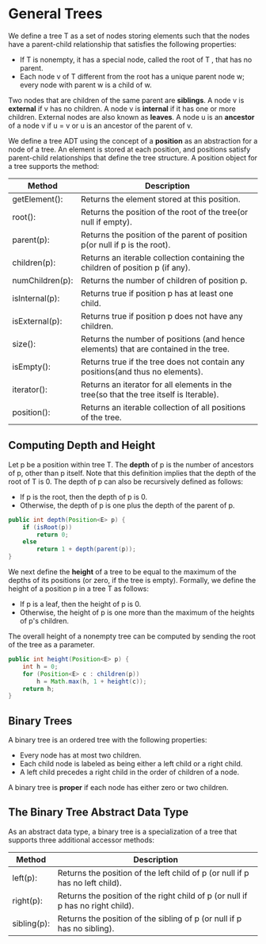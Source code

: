 # General Trees

We define a tree T as a set of nodes storing elements such that the nodes have a parent-child relationship that satisfies the following properties:  
* If T is nonempty, it has a special node, called the root of T , that has no parent.
* Each node v of T different from the root has a unique parent node w; every node with parent w is a child of w.

Two nodes that are children of the same parent are __siblings__. A node v is __external__ if v has no children. A node v is __internal__ if it has one or more children. External nodes are also known as __leaves__. A node u is an __ancestor__ of a node v if u = v or u is an ancestor of the parent of v.  

We define a tree ADT using the concept of a __position__ as an abstraction for a node of a tree. An element is stored at each position, and positions satisfy parent-child relationships that define the tree structure. A position object for a tree supports the method:


| Method          | Description                                                                            |
|-----------------|----------------------------------------------------------------------------------------|
| getElement():   | Returns the element stored at this position.                                           |
| root():         | Returns the position of the root of the tree(or null if empty).                        |
| parent(p):      | Returns the position of the parent of position p(or null if p is the root).            |
| children(p):    | Returns an iterable collection containing the children of position p (if any).         |
| numChildren(p): | Returns the number of children of position p.                                          |
| isInternal(p):  | Returns true if position p has at least one child.                                     |
| isExternal(p):  | Returns true if position p does not have any children.                                 |
| size():         | Returns the number of positions (and hence elements) that are contained in the tree.   |
| isEmpty():      | Returns true if the tree does not contain any positions(and thus no elements).         |
| iterator():     | Returns an iterator for all elements in the tree(so that the tree itself is Iterable). |
| position():     | Returns an iterable collection of all positions of the tree.                           |


## Computing Depth and Height
Let p be a position within tree T. The __depth__ of p is the number of ancestors of p, other than p itself. Note that this definition implies that the depth of the root of T is 0. The depth of p can also be recursively defined as follows: 

* If p is the root, then the depth of p is 0.
* Otherwise, the depth of p is one plus the depth of the parent of p.

```JAVA
public int depth(Position<E> p) {
	if (isRoot(p))
		return 0;
	else
		return 1 + depth(parent(p));
}
```

We next define the __height__ of a tree to be equal to the maximum of the depths of its positions (or zero, if the tree is empty). Formally, we define the height of a position p in a tree T as follows:
* If p is a leaf, then the height of p is 0.
* Otherwise, the height of p is one more than the maximum of the heights of p's children.

The overall height of a nonempty tree can be computed by sending the root of the tree as a parameter.
```JAVA
public int height(Position<E> p) {
	int h = 0;
	for (Position<E> c : children(p))
		h = Math.max(h, 1 + height(c));
	return h;
}
```
## Binary Trees
A binary tree is an ordered tree with the following properties: 

* Every node has at most two children.
* Each child node is labeled as being either a left child or a right child.
* A left child precedes a right child in the order of children of a node.

A binary tree is __proper__ if each node has either zero or two children.

## The Binary Tree Abstract Data Type
As an abstract data type, a binary tree is a specialization of a tree that supports three additional accessor methods:

| Method      | Description                                                                     |
|-------------|---------------------------------------------------------------------------------|
| left(p):    | Returns the position of the left child of p (or null if p has no left child).   |
| right(p):   | Returns the position of the right child of p (or null if p has no right child). |
| sibling(p): | Returns the position of the sibling of p (or null if p has no sibling).         |




























